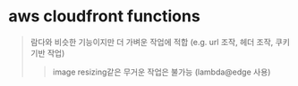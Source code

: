 # aws cloudfront functions

> 람다와 비슷한 기능이지만 더 가벼운 작업에 적합 (e.g. url 조작, 헤더 조작, 쿠키 기반 작업)
>
> > image resizing같은 무거운 작업은 불가능 (lambda@edge 사용)
